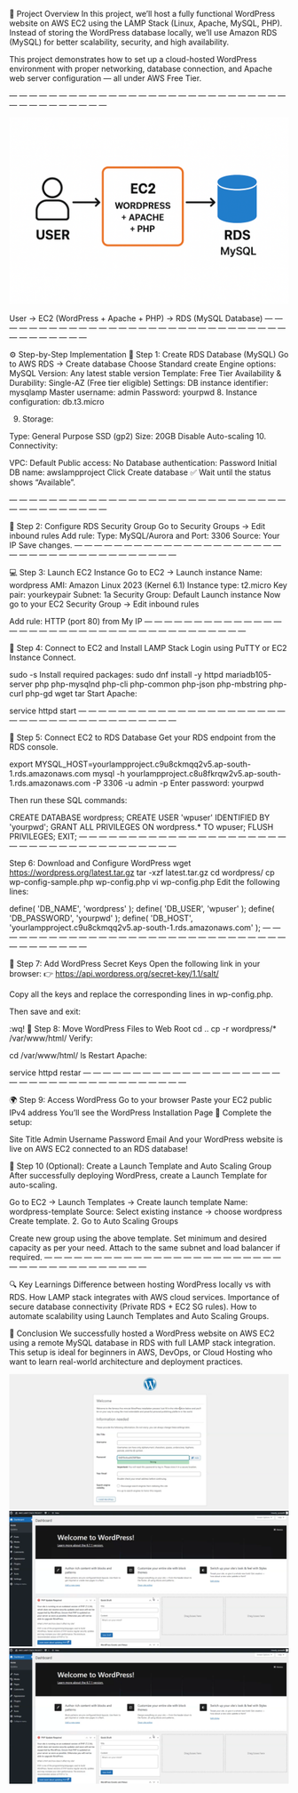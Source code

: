 🧠 Project Overview
In this project, we’ll host a fully functional WordPress website on AWS EC2 using the LAMP Stack (Linux, Apache, MySQL, PHP).
Instead of storing the WordPress database locally, we’ll use Amazon RDS (MySQL) for better scalability, security, and high availability.

This project demonstrates how to set up a cloud-hosted WordPress environment with proper networking, database connection, and Apache web server configuration — all under AWS Free Tier.

— — — — — — — — — — — — — — — — — — — — — — — — — — — — — — — — — — — — — —

![AWS RDS Services](Diagram.png)

User → EC2 (WordPress + Apache + PHP) → RDS (MySQL Database)
— — — — — — — — — — — — — — — — — — — — — — — — — — — — — — — — — — — — — —

⚙️ Step-by-Step Implementation
🧩 Step 1: Create RDS Database (MySQL)
Go to AWS RDS → Create database
Choose Standard create
Engine options: MySQL
Version: Any latest stable version
Template: Free Tier
Availability & Durability: Single-AZ (Free tier eligible)
Settings:
DB instance identifier: mysqlamp
Master username: admin
Password: yourpwd
8. Instance configuration: db.t3.micro

9. Storage:

Type: General Purpose SSD (gp2)
Size: 20GB
Disable Auto-scaling
10. Connectivity:

VPC: Default
Public access: No
Database authentication: Password
Initial DB name: awslampproject
Click Create database
✅ Wait until the status shows “Available”.

— — — — — — — — — — — — — — — — — — — — — — — — — — — — — — — — — — — — — —

🔐 Step 2: Configure RDS Security Group
Go to Security Groups → Edit inbound rules
Add rule: Type: MySQL/Aurora and Port: 3306
Source: Your IP
Save changes.
— — — — — — — — — — — — — — — — — — — — — — — — — — — — — — — — — — — — — —

💻 Step 3: Launch EC2 Instance
Go to EC2 → Launch instance
Name: wordpress
AMI: Amazon Linux 2023 (Kernel 6.1)
Instance type: t2.micro
Key pair: yourkeypair
Subnet: 1a
Security Group: Default
Launch instance
Now go to your EC2 Security Group → Edit inbound rules

Add rule: HTTP (port 80) from My IP
— — — — — — — — — — — — — — — — — — — — — — — — — — — — — — — — — — — — — —

🧠 Step 4: Connect to EC2 and Install LAMP Stack
Login using PuTTY or EC2 Instance Connect.

sudo -s
Install required packages:
sudo dnf install -y httpd mariadb105-server php php-mysqlnd php-cli php-common php-json php-mbstring php-curl php-gd wget tar
Start Apache:

service httpd start
— — — — — — — — — — — — — — — — — — — — — — — — — — — — — — — — — — — — — —

🧩 Step 5: Connect EC2 to RDS Database
Get your RDS endpoint from the RDS console.

export MYSQL_HOST=yourlampproject.c9u8ckmqq2v5.ap-south-1.rds.amazonaws.com
mysql -h yourlampproject.c8u8fkrqw2v5.ap-south-1.rds.amazonaws.com -P 3306 -u admin -p
Enter password: yourpwd

Then run these SQL commands:

CREATE DATABASE wordpress;
CREATE USER 'wpuser' IDENTIFIED BY 'yourpwd';
GRANT ALL PRIVILEGES ON wordpress.* TO wpuser;
FLUSH PRIVILEGES;
EXIT;
— — — — — — — — — — — — — — — — — — — — — — — — — — — — — — — — — — — — — —

Step 6: Download and Configure WordPress
wget https://wordpress.org/latest.tar.gz
tar -xzf latest.tar.gz
cd wordpress/
cp wp-config-sample.php wp-config.php
vi wp-config.php
Edit the following lines:

define( 'DB_NAME', 'wordpress' );
define( 'DB_USER', 'wpuser' );
define( 'DB_PASSWORD', 'yourpwd' );
define( 'DB_HOST', 'yourlampproject.c9u8ckmqq2v5.ap-south-1.rds.amazonaws.com' );
— — — — — — — — — — — — — — — — — — — — — — — — — — — — — — — — — — — — — —

🔑 Step 7: Add WordPress Secret Keys
Open the following link in your browser:
👉 https://api.wordpress.org/secret-key/1.1/salt/

Copy all the keys and replace the corresponding lines in wp-config.php.

Then save and exit:

:wq!
📂 Step 8: Move WordPress Files to Web Root
cd ..
cp -r wordpress/* /var/www/html/
Verify:

cd /var/www/html/
ls
Restart Apache:

service httpd restar
— — — — — — — — — — — — — — — — — — — — — — — — — — — — — — — — — — — — — —

🌍 Step 9: Access WordPress
Go to your browser
Paste your EC2 public IPv4 address
You’ll see the WordPress Installation Page 🎉
Complete the setup:

Site Title
Admin Username
Password
Email
And your WordPress website is live on AWS EC2 connected to an RDS database!

🧰 Step 10 (Optional): Create a Launch Template and Auto Scaling Group
After successfully deploying WordPress, create a Launch Template for auto-scaling.

Go to EC2 → Launch Templates → Create launch template
Name: wordpress-template
Source: Select existing instance → choose wordpress
Create template.
2. Go to Auto Scaling Groups

Create new group using the above template.
Set minimum and desired capacity as per your need.
Attach to the same subnet and load balancer if required.
— — — — — — — — — — — — — — — — — — — — — — — — — — — — — — — — — — — — — —

🔍 Key Learnings
Difference between hosting WordPress locally vs with RDS.
How LAMP stack integrates with AWS cloud services.
Importance of secure database connectivity (Private RDS + EC2 SG rules).
How to automate scalability using Launch Templates and Auto Scaling Groups.


🏁 Conclusion
We successfully hosted a WordPress website on AWS EC2 using a remote MySQL database in RDS with full LAMP stack integration.
This setup is ideal for beginners in AWS, DevOps, or Cloud Hosting who want to learn real-world architecture and deployment practices.

![AWS RDS Services](p1.png)
![AWS RDS Services](p3.png)
![AWS RDS Services](p3.png)
